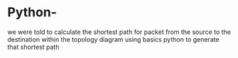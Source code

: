 # Python-
we were told to calculate the shortest path for packet from the source to the destination within the topology diagram using basics python to generate that shortest path 
